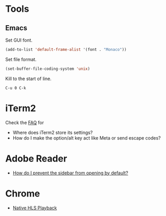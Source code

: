 # Tools

## Emacs

Set GUI font.
```lisp
(add-to-list 'default-frame-alist '(font . "Monaco"))
```

Set file format.
```lisp
(set-buffer-file-coding-system 'unix)
```

Kill to the start of line.
```
C-u 0 C-k
```

# iTerm2

Check the [FAQ](https://www.iterm2.com/faq.html) for

- Where does iTerm2 store its settings?
- How do I make the option/alt key act like Meta or send escape codes?

# Adobe Reader

- [How do I prevent the sidebar from opening by default?][1]

# Chrome

- [Native HLS Playback][2]


[1]: https://superuser.com/questions/902758/remove-or-prevent-sidebar-from-opening-by-default-on-adobe-reader/1173789
[2]: https://chrome.google.com/webstore/detail/native-hls-playback/emnphkkblegpebimobpbekeedfgemhof
